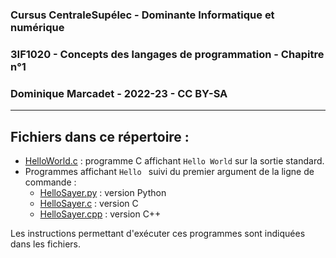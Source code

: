 
### Cursus CentraleSupélec - Dominante Informatique et numérique
### 3IF1020 - Concepts des langages de programmation - Chapitre n°1
### Dominique Marcadet - 2022-23 - CC BY-SA

---

## Fichiers dans ce répertoire :
- [HelloWorld.c](HelloWorld.c) : programme C affichant `Hello World` sur la sortie standard.
- Programmes affichant `Hello ` suivi du premier argument de la ligne de commande :
  - [HelloSayer.py](HelloSayer.py) : version Python
  - [HelloSayer.c](HelloSayer.c) : version C
  - [HelloSayer.cpp](HelloSayer.cpp) : version C++

Les instructions permettant d'exécuter ces programmes sont indiquées dans les fichiers.
